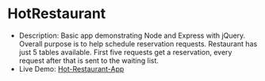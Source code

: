 # HotRestaurant
* Description: Basic app demonstrating Node and Express with jQuery. Overall purpose is to help schedule reservation requests. Restaurant has just 5 tables available. First five requests get a reservation, every request after that is sent to the waiting list.
* Live Demo: [Hot-Restaurant-App](https://hidden-dawn-55647.herokuapp.com)

